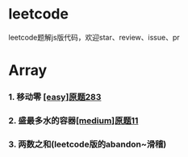 # leetcode
leetcode题解js版代码，欢迎star、review、issue、pr

# Array
### 1. 移动零 [[easy]原题283](https://github.com/yunlovebo/leetcode/blob/master/Array/move-zeros/index.md)
### 2. 盛最多水的容器[[medium]原题11](https://github.com/yunlovebo/leetcode/blob/master/Array/max-area/index.md)
### 3. 两数之和(leetcode版的abandon~滑稽)